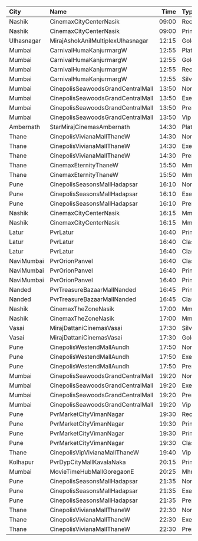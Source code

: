 | City       | Name                              |  Time | Type            | Price | Capacity | Booked |
| :--------- | :-------------------------------- | ----: | :-------------- | ----: | -------: | -----: |
| Nashik     | CinemaxCityCenterNasik            | 09:00 | Recliner        |  240₹ |        9 |      9 |
| Nashik     | CinemaxCityCenterNasik            | 09:00 | Prime           |  100₹ |       69 |     36 |
| Ulhasnagar | MirajAshokAnilMultiplexUlhasnagar | 12:15 | Gold            |  150₹ |       63 |      6 |
| Mumbai     | CarnivalHumaKanjurmargW           | 12:55 | PlatinumOffline |  130₹ |       76 |     38 |
| Mumbai     | CarnivalHumaKanjurmargW           | 12:55 | GoldOffline     |  130₹ |       80 |     40 |
| Mumbai     | CarnivalHumaKanjurmargW           | 12:55 | ReclinerOffline |  130₹ |       14 |      7 |
| Mumbai     | CarnivalHumaKanjurmargW           | 12:55 | SilverOffline   |  130₹ |       80 |     40 |
| Mumbai     | CinepolisSeawoodsGrandCentralMall | 13:50 | Normal          |  150₹ |       24 |     16 |
| Mumbai     | CinepolisSeawoodsGrandCentralMall | 13:50 | Executive       |  150₹ |       37 |     36 |
| Mumbai     | CinepolisSeawoodsGrandCentralMall | 13:50 | Premium         |  150₹ |       30 |     28 |
| Mumbai     | CinepolisSeawoodsGrandCentralMall | 13:50 | Vip             |  250₹ |        7 |      6 |
| Ambernath  | StarMirajCinemasAmbernath         | 14:30 | Platinum        |  140₹ |       35 |     29 |
| Thane      | CinepolisVivianaMallThaneW        | 14:30 | Normal          |  180₹ |       25 |     25 |
| Thane      | CinepolisVivianaMallThaneW        | 14:30 | Executive       |  200₹ |       97 |     96 |
| Thane      | CinepolisVivianaMallThaneW        | 14:30 | Premium         |  220₹ |       43 |     38 |
| Thane      | CinemaxEternityThaneW             | 15:50 | Mmrecliner      |  260₹ |       17 |      5 |
| Thane      | CinemaxEternityThaneW             | 15:50 | Mmprime         |  160₹ |       84 |      2 |
| Pune       | CinepolisSeasonsMallHadapsar      | 16:10 | Normal          |  190₹ |       11 |     10 |
| Pune       | CinepolisSeasonsMallHadapsar      | 16:10 | Executive       |  190₹ |       34 |     34 |
| Pune       | CinepolisSeasonsMallHadapsar      | 16:10 | Premium         |  210₹ |       20 |     20 |
| Nashik     | CinemaxCityCenterNasik            | 16:15 | Mmrecliner      |  360₹ |        9 |      9 |
| Nashik     | CinemaxCityCenterNasik            | 16:15 | Mmprime         |  220₹ |       69 |     58 |
| Latur      | PvrLatur                          | 16:40 | Prime           |  150₹ |       49 |     16 |
| Latur      | PvrLatur                          | 16:40 | Classic         |  110₹ |       21 |      6 |
| Latur      | PvrLatur                          | 16:40 | ClassicPlus     |  130₹ |       91 |     10 |
| NaviMumbai | PvrOrionPanvel                    | 16:40 | Classic         |  170₹ |       14 |      7 |
| NaviMumbai | PvrOrionPanvel                    | 16:40 | Prime           |  190₹ |       58 |     51 |
| NaviMumbai | PvrOrionPanvel                    | 16:40 | PrimePlus       |  210₹ |       17 |     13 |
| Nanded     | PvrTreasureBazaarMallNanded       | 16:45 | PrimePlus       |  140₹ |       40 |      2 |
| Nanded     | PvrTreasureBazaarMallNanded       | 16:45 | Classic         |   70₹ |       35 |      3 |
| Nashik     | CinemaxTheZoneNasik               | 17:00 | MmprimePlus     |  210₹ |        8 |      5 |
| Nashik     | CinemaxTheZoneNasik               | 17:00 | Mmprime         |  170₹ |      131 |     78 |
| Vasai      | MirajDattaniCinemasVasai          | 17:30 | Silver          |  150₹ |       95 |     21 |
| Vasai      | MirajDattaniCinemasVasai          | 17:30 | Gold            |  180₹ |        8 |      1 |
| Pune       | CinepolisWestendMallAundh         | 17:50 | Normal          |  280₹ |       10 |      9 |
| Pune       | CinepolisWestendMallAundh         | 17:50 | Executive       |  280₹ |       29 |     27 |
| Pune       | CinepolisWestendMallAundh         | 17:50 | Premium         |  280₹ |       23 |     22 |
| Mumbai     | CinepolisSeawoodsGrandCentralMall | 19:20 | Normal          |  150₹ |       24 |     12 |
| Mumbai     | CinepolisSeawoodsGrandCentralMall | 19:20 | Executive       |  170₹ |       37 |     36 |
| Mumbai     | CinepolisSeawoodsGrandCentralMall | 19:20 | Premium         |  190₹ |       30 |     30 |
| Mumbai     | CinepolisSeawoodsGrandCentralMall | 19:20 | Vip             |  280₹ |        7 |      2 |
| Pune       | PvrMarketCityVimanNagar           | 19:30 | Recliner        |  400₹ |        8 |      3 |
| Pune       | PvrMarketCityVimanNagar           | 19:30 | PrimePlus       |  300₹ |       14 |      7 |
| Pune       | PvrMarketCityVimanNagar           | 19:30 | Prime           |  250₹ |       97 |     20 |
| Pune       | PvrMarketCityVimanNagar           | 19:30 | Classic         |  220₹ |       39 |      1 |
| Thane      | CinepolisVipVivianaMallThaneW     | 19:40 | Vip             |  400₹ |       74 |     61 |
| Kolhapur   | PvrDypCityMallKavalaNaka          | 20:15 | Prime           |  170₹ |       97 |     34 |
| Mumbai     | MovieTimeHubMallGoregaonE         | 20:25 | Mhraja          |  160₹ |       22 |     19 |
| Pune       | CinepolisSeasonsMallHadapsar      | 21:35 | Normal          |  230₹ |       11 |      7 |
| Pune       | CinepolisSeasonsMallHadapsar      | 21:35 | Executive       |  230₹ |       34 |     33 |
| Pune       | CinepolisSeasonsMallHadapsar      | 21:35 | Premium         |  250₹ |       20 |     20 |
| Thane      | CinepolisVivianaMallThaneW        | 22:30 | Normal          |  210₹ |       25 |     13 |
| Thane      | CinepolisVivianaMallThaneW        | 22:30 | Executive       |  230₹ |       97 |     49 |
| Thane      | CinepolisVivianaMallThaneW        | 22:30 | Premium         |  250₹ |       43 |     21 |